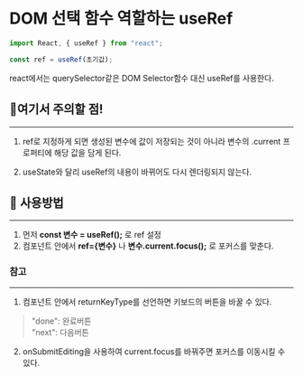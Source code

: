 # DOM 선택 함수 역할하는 useRef
<p>

```js
import React, { useRef } from "react";

const ref = useRef(초기값);
```
react에서는 querySelector같은 DOM Selector함수 대신 useRef를 사용한다.

## 💫여기서 주의할 점!
---
1. ref로 지정하게 되면 생성된 변수에 값이 저장되는 것이 아니라 변수의 .current 프로퍼티에 해당 값을 담게 된다.

2. useState와 달리 useRef의 내용이 바뀌어도 다시 렌더링되지 않는다.

## 🧐 사용방법
---
1. 먼저 **const 변수 = useRef();** 로 ref 설정
2. 컴포넌트 안에서 **ref={변수}** 나 **변수.current.focus();** 로 포커스를 맞춘다.


### 참고
---
1. 컴포넌트 안에서 returnKeyType를 선언하면 키보드의 버튼을 바꿀 수 있다.

> "done": 완료버튼 <br> "next": 다음버튼

2. onSubmitEditing을 사용하여 current.focus를 바꿔주면 포커스를 이동시킬 수 있다.



